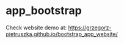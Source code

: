 # app_bootstrap
Check website demo at: https://grzegorz-pietruszka.github.io/bootstrap_app_website/

